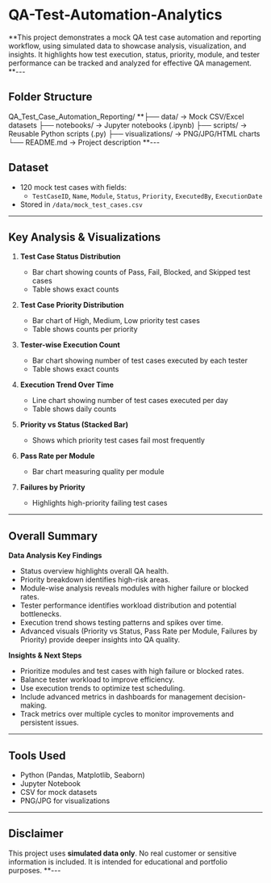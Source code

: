 # QA-Test-Automation-Analytics
**This project demonstrates a mock QA test case automation and reporting workflow, using simulated data to showcase analysis, visualization, and insights. It highlights how test execution, status, priority, module, and tester performance can be tracked and analyzed for effective QA management.
**---
## **Folder Structure**
QA_Test_Case_Automation_Reporting/
**├── data/ → Mock CSV/Excel datasets
├── notebooks/ → Jupyter notebooks (.ipynb)
├── scripts/ → Reusable Python scripts (.py)
├── visualizations/ → PNG/JPG/HTML charts
└── README.md → Project description
**---
## **Dataset**
- 120 mock test cases with fields:
  - `TestCaseID`, `Name`, `Module`, `Status`, `Priority`, `ExecutedBy`, `ExecutionDate`
- Stored in `/data/mock_test_cases.csv`
---
## **Key Analysis & Visualizations**

1. **Test Case Status Distribution**
   - Bar chart showing counts of Pass, Fail, Blocked, and Skipped test cases
   - Table shows exact counts
2. **Test Case Priority Distribution**
   - Bar chart of High, Medium, Low priority test cases
   - Table shows counts per priority
3. **Tester-wise Execution Count**
   - Bar chart showing number of test cases executed by each tester
   - Table shows exact counts
4. **Execution Trend Over Time**
   - Line chart showing number of test cases executed per day
   - Table shows daily counts
5. **Priority vs Status (Stacked Bar)**
   - Shows which priority test cases fail most frequently
6. **Pass Rate per Module**
   - Bar chart measuring quality per module

7. **Failures by Priority**
   - Highlights high-priority failing test cases
---
## **Overall Summary**
**Data Analysis Key Findings**  
- Status overview highlights overall QA health.  
- Priority breakdown identifies high-risk areas.  
- Module-wise analysis reveals modules with higher failure or blocked rates.  
- Tester performance identifies workload distribution and potential bottlenecks.  
- Execution trend shows testing patterns and spikes over time.  
- Advanced visuals (Priority vs Status, Pass Rate per Module, Failures by Priority) provide deeper insights into QA quality.

**Insights & Next Steps**  
- Prioritize modules and test cases with high failure or blocked rates.  
- Balance tester workload to improve efficiency.  
- Use execution trends to optimize test scheduling.  
- Include advanced metrics in dashboards for management decision-making.  
- Track metrics over multiple cycles to monitor improvements and persistent issues.
---
## **Tools Used**
- Python (Pandas, Matplotlib, Seaborn)
- Jupyter Notebook
- CSV for mock datasets
- PNG/JPG for visualizations
---
## **Disclaimer**
This project uses **simulated data only**. No real customer or sensitive information is included. It is intended for educational and portfolio purposes.
**---
